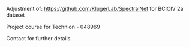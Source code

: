 Adjustment of:
https://github.com/KlugerLab/SpectralNet
for BCICIV 2a dataset

Project course for
Technion - 048969

Contact for further details.
